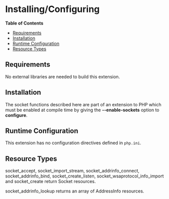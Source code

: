 Installing/Configuring
======================

**Table of Contents**

-   [Requirements](/sockets/setup.html#Requirements)
-   [Installation](/sockets/setup.html#Installation)
-   [Runtime Configuration](/sockets/setup.html#Runtime%20Configuration)
-   [Resource Types](/sockets/setup.html#Resource%20Types)

Requirements
------------

No external libraries are needed to build this extension.

Installation
------------

The socket functions described here are part of an extension to PHP
which must be enabled at compile time by giving the **--enable-sockets**
option to **configure**.

Runtime Configuration
---------------------

This extension has no configuration directives defined in `php.ini`.

Resource Types
--------------

<span class="function">socket\_accept</span>, <span
class="function">socket\_import\_stream</span>, <span
class="function">socket\_addrinfo\_connect</span>, <span
class="function">socket\_addrinfo\_bind</span>, <span
class="function">socket\_create\_listen</span>, <span
class="function">socket\_wsaprotocol\_info\_import</span> and <span
class="function">socket\_create</span> return Socket resources.

<span class="function">socket\_addrinfo\_lookup</span> returns an array
of AddressInfo resources.
